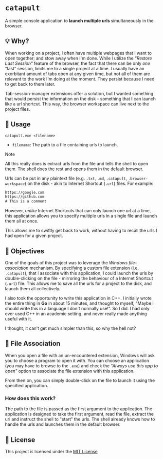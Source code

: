 ﻿# `catapult`

A simple console application to **launch multiple urls** simultaneously in the browser.

## 💡 Why?

When working on a project, I often have multiple webpages that I want to open together; and stow away when I'm done. While I utilize the _"Restore Last Session"_ feature of the browser, the fact that there can be only _one_ "last" session, limits me to a single project at a time. I usually have an exorbitant amount of tabs open at any given time, but not all of them are relevant to the work I'm doing at the moment. They persist because I need to get back to them later.

Tab-session-manager extensions offer a solution, but I wanted something that would persist the information on the disk - something that I can launch like a url shortcut. This way, the browser workspace can live next to the project files.

## 📘 Usage

```
catapult.exe <filename>
```

- `filename`: The path to a file containing urls to launch.
 
> [!NOTE]
> All this really does is extract urls from the file and tells the shell to open them. The shell does the rest and opens them in the default browser.

Urls can be put in any plaintext file (e.g. `.txt`, `.md`, `.catapult`, `.browser-workspace`) on the disk - akin to Internet Shortcut (`.url`) files. For example:

```txt
https://google.com
https://github.com
# This is a comment
```

However, _unlike_ Internet Shortcuts that can only launch one url at a time, this application allows you to specify multiple urls in a single file and launch them all at once.

This allows me to swiftly get back to work, without having to recall the urls I had open for a given project.

## 🎯 Objectives

One of the goals of this project was to leverage the _Windows file-association_ mechanism. By specifying a custom file extension (i.e. `.catapult`), that I associate with this application,
I could launch the urls by double-clicking on the file - mirroring the behaviour of a Internet Shortcut (`.url`) file. This allows me to save all the urls for a project to the disk, and launch them all collectively.

I also took the opportunity to write this application in C++. I initially wrote the entire thing in **Go** in about 15 minutes,
and thought to myself, "Maybe I should write this in a language I don't normally use!". So I did. I had only ever used C++ in an academic setting, and never really made anything useful with it.

I thought, it can't get much simpler than this, so why the hell not?


## 📄 File Association

When you open a file with an un-encountered extension, Windows will ask you to choose a program to open it with. You can choose an application (you may have to browse to the `.exe`) and check the _"Always use this app to open"_ option to associate the file extension with this application.

From then on, you can simply double-click on the file to launch it using the specified application.

### How does this work?

The path to the file is passed as the first argument to the application. The application is designed to take the first argument, read the file, extract the url and instruct the shell to "start" the urls. The shell already knows how to handle the urls and launches them in the default browser.

## 📄 License

This project is licensed under the [MIT License](LICENSE.md)

